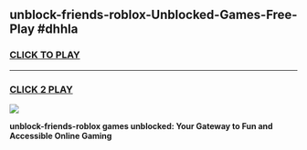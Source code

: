 
## unblock-friends-roblox-Unblocked-Games-Free-Play #dhhla
<h3>
<a href="https://us.freeplayer.one?title=unblock-friends-roblox&ref=9M">CLICK TO PLAY</a></h3>
<hr>

<h3>
<a href="https://us.freeplayer.one?title=unblock-friends-roblox&ref=9M">CLICK 2 PLAY</a>
  
</h3>

<a href="https://us.freeplayer.one?title=unblock-friends-roblox&ref=9M"><img src="https://clearcache.store/games.png"></a>


**unblock-friends-roblox games unblocked: Your Gateway to Fun and Accessible Online Gaming**
